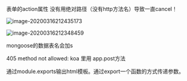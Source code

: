 表单的action属性 没有用绝对路径（没有http方法名）导致一直cancel！

![image-20200316212435173](C:\Users\曹振超\AppData\Roaming\Typora\typora-user-images\image-20200316212435173.png)

![image-20200316212348459](C:\Users\曹振超\AppData\Roaming\Typora\typora-user-images\image-20200316212348459.png)



mongoose的数据表名会加s



405 method not allowed: koa 里用 app.post方法



通过module.exports输出html模板。通过export一个函数的方式传递参数。